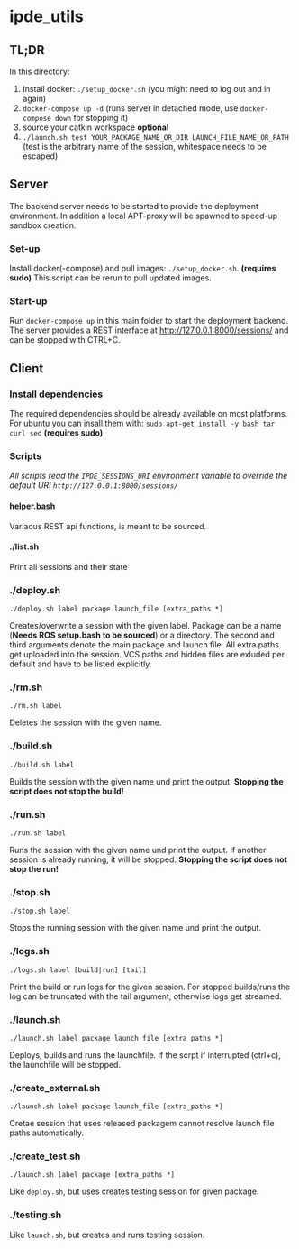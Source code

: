 # ipde_utils

## TL;DR

In this directory:

1. Install docker: `./setup_docker.sh` (you might need to log out and in again)
1. `docker-compose up -d` (runs server in detached mode, use `docker-compose down` for stopping it)
1. source your catkin workspace **optional**
1. `./launch.sh test YOUR_PACKAGE_NAME_OR_DIR LAUNCH_FILE_NAME_OR_PATH` (test is the arbitrary name of the session, whitespace needs to be escaped)


## Server

The backend server needs to be started to provide the deployment environment.
In addition a local APT-proxy will be spawned to speed-up sandbox creation.

### Set-up
Install docker(-compose) and pull images: `./setup_docker.sh`. **(requires sudo)**
This script can be rerun to pull updated images.

### Start-up

Run `docker-compose up` in this main folder to start the deployment backend.
The server provides a REST interface at http://127.0.0.1:8000/sessions/ and can be stopped with CTRL+C.

## Client

### Install dependencies
The required dependencies should be already available on most platforms.
For ubuntu you can insall them with: `sudo apt-get install -y bash tar curl sed` **(requires sudo)**

### Scripts

*All scripts read the `IPDE_SESSIONS_URI` environment variable to override the default URI `http://127.0.0.1:8000/sessions/`*

#### helper.bash
Variaous REST api functions, is meant to be sourced.


#### ./list.sh
Print all sessions and their state

### ./deploy.sh 
`./deploy.sh label package launch_file [extra_paths *]`

Creates/overwrite a session with the given label.
Package can be a name (**Needs ROS setup.bash to be sourced**) or a directory.
The second and third arguments denote the main package and launch file.
All extra paths get uploaded into the session.
VCS paths and hidden files are exluded per default and have to be listed explicitly.

### ./rm.sh 
`./rm.sh label`

Deletes the session with the given name.

### ./build.sh 
`./build.sh label`

Builds the session with the given name und print the output.
**Stopping the script  does not stop the build!**

### ./run.sh 
`./run.sh label`

Runs the session with the given name und print the output.
If another session is already running, it will be stopped.
**Stopping the script does not stop the run!**


### ./stop.sh 
`./stop.sh label`

Stops the running session with the given name und print the output.

### ./logs.sh 
`./logs.sh label [build|run] [tail]`

Print the build or run logs for the given session.
For stopped builds/runs the log can be truncated with the tail argument, otherwise logs get streamed.

### ./launch.sh 
`./launch.sh label package launch_file [extra_paths *]`

Deploys, builds and runs the launchfile.
If the scrpt if interrupted (ctrl+c), the launchfile will be stopped.

### ./create_external.sh 
`./launch.sh label package launch_file [extra_paths *]`

Cretae session that uses released packagem cannot resolve launch file paths automatically.

### ./create_test.sh 
`./launch.sh label package [extra_paths *]`

Like `deploy.sh`, but uses creates testing session for given package.

### ./testing.sh 

Like `launch.sh`, but creates and runs testing session.




